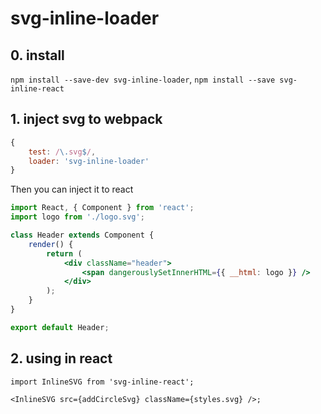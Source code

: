 # svg-inline-loader

## 0. install

`npm install --save-dev svg-inline-loader`, `npm install --save svg-inline-react`

## 1. inject svg to webpack

```js
{
    test: /\.svg$/,
    loader: 'svg-inline-loader'
}
```

Then you can inject it to react

```jsx
import React, { Component } from 'react';
import logo from './logo.svg';

class Header extends Component {
    render() {
        return (
            <div className="header">
                <span dangerouslySetInnerHTML={{ __html: logo }} />
            </div>
        );
    }
}

export default Header;
```

## 2. using in react

```tsx
import InlineSVG from 'svg-inline-react';

<InlineSVG src={addCircleSvg} className={styles.svg} />;
```

